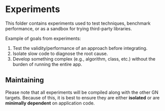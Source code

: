 # Experiments

This folder contains experiments used to test techniques, benchmark performance, or as a sandbox for trying third-party libraries.

Example of goals from experiments:

1. Test the validity/performance of an approach before integrating.
2. Isolate slow code to diagnose the root cause.
3. Develop something complex (e.g., algorithm, class, etc.) without the burden of running the entire app.

## Maintaining

Please note that all experiments will be compiled along with the other GN targets. Because of this, it is best to ensure they are either **isolated** or are **minimally dependent** on application code.
